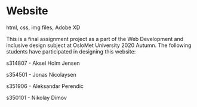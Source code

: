 # Website
html, css, img files, Adobe XD

This is a final assignment project as a part of the Web Development and inclusive design subject at OsloMet University 2020 Autumn.
The following students have participated in designing this website: 


s314807 - Aksel Holm Jensen

s354501 - Jonas Nicolaysen

s351906 - Aleksandar Perendic

s350101 - Nikolay Dimov
